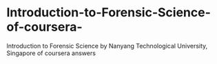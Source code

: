 # Introduction-to-Forensic-Science-of-coursera-
Introduction to Forensic Science by Nanyang Technological University, Singapore of coursera answers
